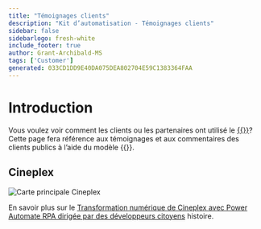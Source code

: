 ```yaml
---
title: "Témoignages clients"
description: "Kit d’automatisation - Témoignages clients"
sidebar: false
sidebarlogo: fresh-white
include_footer: true
author: Grant-Archibald-MS
tags: ['Customer']
generated: 033CD1DD9E40DA075DEA802704E59C1383364FAA
---
```


# Introduction

Vous voulez voir comment les clients ou les partenaires ont utilisé le [{{<product-name>}}](https://aka.ms/ak4pp)? Cette page fera référence aux témoignages et aux commentaires des clients publics à l’aide du modèle {{<product-name>}}.

## Cineplex

![Carte principale Cineplex](https://msflowblogscdn.azureedge.net/wp-content/uploads/2022/09/Cieneplex-Main-Card.jpg)

En savoir plus sur le [Transformation numérique de Cineplex avec Power Automate RPA dirigée par des développeurs citoyens](https://powerautomate.microsoft.com/blog/cineplex-digital-transformation-with-power-automate-rpa-led-by-citizen-developers/) histoire.
